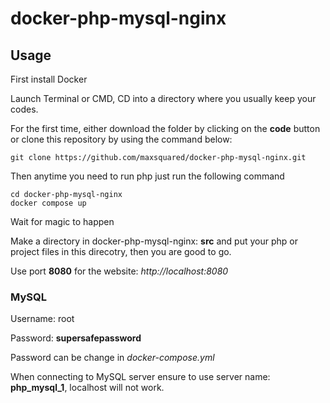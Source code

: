 # docker-php-mysql-nginx

## Usage

First install Docker

Launch Terminal or CMD, CD into a directory where you usually keep your codes.

For the first time, either download the folder by clicking on the **code** button or clone this repository by using the command below:

```
git clone https://github.com/maxsquared/docker-php-mysql-nginx.git
```

Then anytime you need to run php just run the following command

```
cd docker-php-mysql-nginx
docker compose up
```

Wait for magic to happen

Make a directory in docker-php-mysql-nginx: **src** and put your php or project files in this direcotry, then you are good to go.

Use port **8080** for the website: _http://localhost:8080_

### MySQL

Username: root

Password: **supersafepassword**

Password can be change in _docker-compose.yml_

When connecting to MySQL server ensure to use server name: **php_mysql_1**, localhost will not work.
